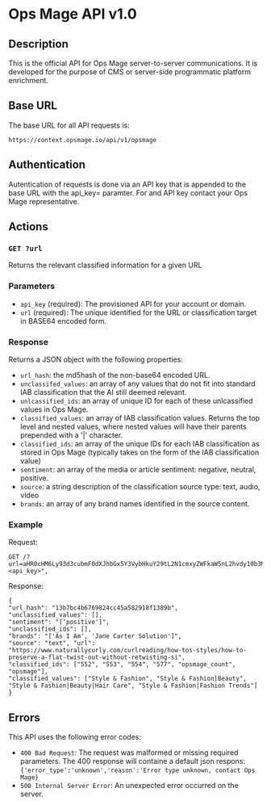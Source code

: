 # Ops Mage API v1.0

## Description

This is the official API for Ops Mage server-to-server communications. It is developed for the purpose of CMS or server-side programmatic platform enrichment.

## Base URL

The base URL for all API requests is:

`https://context.opsmage.io/api/v1/opsmage`

## Authentication
Autentication of requests is done via an API key that is appended to the base URL with the api_key= paramter. For and API key contact your Ops Mage representative.

## Actions

### `GET ?url`

Returns the relevant classified information for a given URL

### Parameters

- `api_key` (required): The provisioned API for your account or domain.
- `url` (required): The unique identified for the URL or classification target in BASE64 encoded form.

### Response

Returns a JSON object with the following properties:

- `url_hash`: the md5hash of the non-base64 encoded URL.
- `unclassifed_values`: an array of any values that do not fit into standard IAB classification that the AI still deemed relevant.
- `unlcassified_ids`: an array of unique ID for each of these unlcassified values in Ops Mage.
- `classified_values`: an array of IAB classification values. Returns the top level and nested values, where nested values will have their parents prepended with a '|' character.
- `classified_ids`: an array of the unique IDs for each IAB classification as stored in Ops Mage (typically takes on the form of the IAB classification value)
- `sentiment`: an array of the media or article sentiment: negative, neutral, positive.
- `source`: a string description of the classification source type: text, audio, video
- `brands`: an array of any brand names identified in the source content.

### Example

Request:

```
GET /?url=aHR0cHM6Ly93d3cubmF0dXJhbGx5Y3VybHkuY29tL2N1cmxyZWFkaW5nL2hvdy10b3Mtc3R5bGVzL2hvdy10by1wcmVzZXJ2ZS1hLWZsYXQtdHdpc3Qtb3V0LXdpdGhvdXQtcmV0d2lzdGluZy1zaQ==&api_key=<api_key>",
```

Response:

```
{
"url_hash": "13b7bc4b6769824cc45a582918f1389b",
"unclassified_values": [],
"sentiment": "['positive']",
"unclassified_ids": [],
"brands": "['As I Am', 'Jane Carter Solution']",
"source": "text", "url": "https://www.naturallycurly.com/curlreading/how-tos-styles/how-to-preserve-a-flat-twist-out-without-retwisting-si",
"classified_ids": ["552", "553", "554", "577", "opsmage_count", "opsmage"],
"classified_values": ["Style & Fashion", "Style & Fashion|Beauty", "Style & Fashion|Beauty|Hair Care", "Style & Fashion|Fashion Trends"]
}

```

## Errors

This API uses the following error codes:

- `400 Bad Request`: The request was malformed or missing required parameters.
  The 400 response will containe a default json respons: `{'error_type':'unknown','reason':'Error type unknown, contact Ops Mage}`
- `500 Internal Server Error`: An unexpected error occurred on the server.
